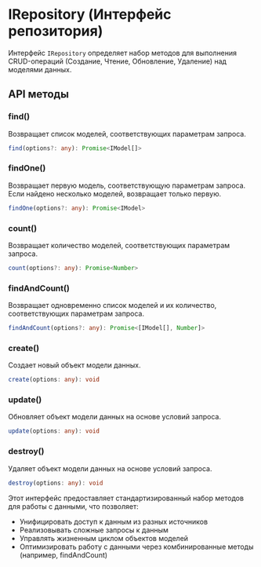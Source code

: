 # IRepository (Интерфейс репозитория)

Интерфейс `IRepository` определяет набор методов для выполнения CRUD-операций (Создание, Чтение, Обновление, Удаление) над моделями данных.

## API методы

### find()

Возвращает список моделей, соответствующих параметрам запроса.

```typescript
find(options?: any): Promise<IModel[]>
```

### findOne()

Возвращает первую модель, соответствующую параметрам запроса. Если найдено несколько моделей, возвращает только первую.

```typescript
findOne(options?: any): Promise<IModel>
```

### count()

Возвращает количество моделей, соответствующих параметрам запроса.

```typescript
count(options?: any): Promise<Number>
```

### findAndCount()

Возвращает одновременно список моделей и их количество, соответствующих параметрам запроса.

```typescript
findAndCount(options?: any): Promise<[IModel[], Number]>
```

### create()

Создает новый объект модели данных.

```typescript
create(options: any): void
```

### update()

Обновляет объект модели данных на основе условий запроса.

```typescript
update(options: any): void
```

### destroy()

Удаляет объект модели данных на основе условий запроса.

```typescript
destroy(options: any): void
```

Этот интерфейс предоставляет стандартизированный набор методов для работы с данными, что позволяет:
- Унифицировать доступ к данным из разных источников
- Реализовывать сложные запросы к данным
- Управлять жизненным циклом объектов моделей
- Оптимизировать работу с данными через комбинированные методы (например, findAndCount)
